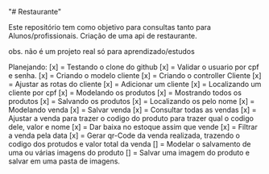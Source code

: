 "# Restaurante" 

Este repositório tem como objetivo para consultas tanto para Alunos/profissionais. Criação de uma api de restaurante. 

obs. não é um projeto real só para aprendizado/estudos 

Planejando: 
[x] = Testando o clone do github
[x] = Validar o usuario por cpf e senha.
[x] = Criando o modelo cliente
[x] = Criando o controller Cliente
[x] = Ajustar as rotas do cliente
[x] = Adicionar um cliente
[x] = Localizando um cliente por cpf
[x] = Modelando os produtos
[x] = Mostrando todos os produtos
[x] = Salvando os produtos
[x] = Localizando os pelo nome
[x] = Modelando venda
[x] = Salvar venda
[x] = Consultar todas as vendas
[x] = Ajustar a venda para trazer o codigo do produto para trazer qual o codigo dele, valor e nome
[x] = Dar baixa no estoque assim que vende
[x] = Filtrar a venda pela data
[x] = Gerar qr-Code da venda realizada, trazendo o codigo dos protudos e valor total da venda
[] = Modelar o salvamento de uma ou várias imagens do produto
[] = Salvar uma imagem do produto e salvar em uma pasta de imagens.
 